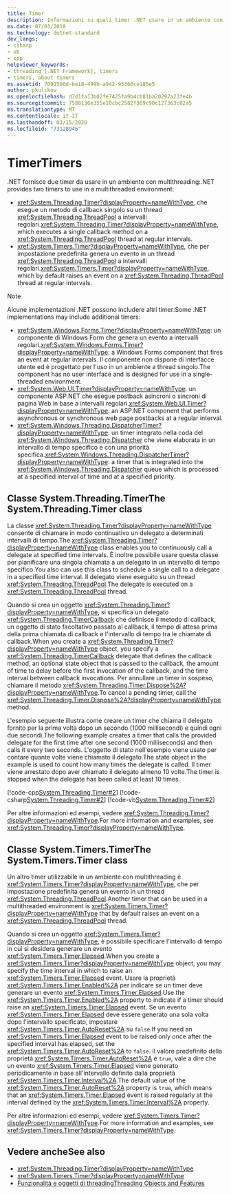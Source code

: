 ```yaml
---
title: Timer
description: Informazioni su quali timer .NET usare in un ambiente con multithreading.
ms.date: 07/03/2018
ms.technology: dotnet-standard
dev_langs:
- csharp
- vb
- cpp
helpviewer_keywords:
- threading [.NET Framework], timers
- timers, about timers
ms.assetid: 7091500d-be18-499b-a942-95366ce185e5
author: pkulikov
ms.openlocfilehash: d7d1fa13b02fe7425fa9b4cb81ba20297a23fe4b
ms.sourcegitcommit: 7588136e355e10cbc2582f389c90c127363c02a5
ms.translationtype: MT
ms.contentlocale: it-IT
ms.lasthandoff: 03/15/2020
ms.locfileid: "73128946"
---
```

# <a name="timers"></a><span data-ttu-id="21c86-103">Timer</span><span class="sxs-lookup"><span data-stu-id="21c86-103">Timers</span></span>

<span data-ttu-id="21c86-104">.NET fornisce due timer da usare in un ambiente con multithreading:</span><span class="sxs-lookup"><span data-stu-id="21c86-104">.NET provides two timers to use in a multithreaded environment:</span></span>

- <span data-ttu-id="21c86-105"><xref:System.Threading.Timer?displayProperty=nameWithType>, che esegue un metodo di callback singolo su un thread <xref:System.Threading.ThreadPool> a intervalli regolari.</span><span class="sxs-lookup"><span data-stu-id="21c86-105"><xref:System.Threading.Timer?displayProperty=nameWithType>, which executes a single callback method on a <xref:System.Threading.ThreadPool> thread at regular intervals.</span></span>
- <span data-ttu-id="21c86-106"><xref:System.Timers.Timer?displayProperty=nameWithType>, che per impostazione predefinita genera un evento in un thread <xref:System.Threading.ThreadPool> a intervalli regolari.</span><span class="sxs-lookup"><span data-stu-id="21c86-106"><xref:System.Timers.Timer?displayProperty=nameWithType>, which by default raises an event on a <xref:System.Threading.ThreadPool> thread at regular intervals.</span></span>

> [!NOTE]
> <span data-ttu-id="21c86-107">Alcune implementazioni .NET possono includere altri timer:</span><span class="sxs-lookup"><span data-stu-id="21c86-107">Some .NET implementations may include additional timers:</span></span>
>
> - <span data-ttu-id="21c86-108"><xref:System.Windows.Forms.Timer?displayProperty=nameWithType>: un componente di Windows Form che genera un evento a intervalli regolari.</span><span class="sxs-lookup"><span data-stu-id="21c86-108"><xref:System.Windows.Forms.Timer?displayProperty=nameWithType>: a Windows Forms component that fires an event at regular intervals.</span></span> <span data-ttu-id="21c86-109">Il componente non dispone di interfacce utente ed è progettato per l'uso in un ambiente a thread singolo.</span><span class="sxs-lookup"><span data-stu-id="21c86-109">The component has no user interface and is designed for use in a single-threaded environment.</span></span>  
> - <span data-ttu-id="21c86-110"><xref:System.Web.UI.Timer?displayProperty=nameWithType>: un componente ASP.NET che esegue postback asincroni o sincroni di pagina Web in base a intervalli regolari.</span><span class="sxs-lookup"><span data-stu-id="21c86-110"><xref:System.Web.UI.Timer?displayProperty=nameWithType>: an ASP.NET component that performs asynchronous or synchronous web page postbacks at a regular interval.</span></span>
> - <span data-ttu-id="21c86-111"><xref:System.Windows.Threading.DispatcherTimer?displayProperty=nameWithType>: un timer integrato nella coda del <xref:System.Windows.Threading.Dispatcher> che viene elaborata in un intervallo di tempo specifico e con una priorità specifica.</span><span class="sxs-lookup"><span data-stu-id="21c86-111"><xref:System.Windows.Threading.DispatcherTimer?displayProperty=nameWithType>: a timer that is integrated into the <xref:System.Windows.Threading.Dispatcher> queue which is processed at a specified interval of time and at a specified priority.</span></span>

## <a name="the-systemthreadingtimer-class"></a><span data-ttu-id="21c86-112">Classe System.Threading.Timer</span><span class="sxs-lookup"><span data-stu-id="21c86-112">The System.Threading.Timer class</span></span>

<span data-ttu-id="21c86-113">La classe <xref:System.Threading.Timer?displayProperty=nameWithType> consente di chiamare in modo continuativo un delegato a determinati intervalli di tempo.</span><span class="sxs-lookup"><span data-stu-id="21c86-113">The <xref:System.Threading.Timer?displayProperty=nameWithType> class enables you to continuously call a delegate at specified time intervals.</span></span> <span data-ttu-id="21c86-114">È inoltre possibile usare questa classe per pianificare una singola chiamata a un delegato in un intervallo di tempo specifico.</span><span class="sxs-lookup"><span data-stu-id="21c86-114">You also can use this class to schedule a single call to a delegate in a specified time interval.</span></span> <span data-ttu-id="21c86-115">Il delegato viene eseguito su un thread <xref:System.Threading.ThreadPool>.</span><span class="sxs-lookup"><span data-stu-id="21c86-115">The delegate is executed on a <xref:System.Threading.ThreadPool> thread.</span></span>

<span data-ttu-id="21c86-116">Quando si crea un oggetto <xref:System.Threading.Timer?displayProperty=nameWithType>, si specifica un delegato <xref:System.Threading.TimerCallback> che definisce il metodo di callback, un oggetto di stato facoltativo passato al callback, il tempo di attesa prima della prima chiamata di callback e l'intervallo di tempo tra le chiamate di callback.</span><span class="sxs-lookup"><span data-stu-id="21c86-116">When you create a <xref:System.Threading.Timer?displayProperty=nameWithType> object, you specify a <xref:System.Threading.TimerCallback> delegate that defines the callback method, an optional state object that is passed to the callback, the amount of time to delay before the first invocation of the callback, and the time interval between callback invocations.</span></span> <span data-ttu-id="21c86-117">Per annullare un timer in sospeso, chiamare il metodo <xref:System.Threading.Timer.Dispose%2A?displayProperty=nameWithType>.</span><span class="sxs-lookup"><span data-stu-id="21c86-117">To cancel a pending timer, call the <xref:System.Threading.Timer.Dispose%2A?displayProperty=nameWithType> method.</span></span>

<span data-ttu-id="21c86-118">L'esempio seguente illustra come creare un timer che chiama il delegato fornito per la prima volta dopo un secondo (1000 millisecondi) e quindi ogni due secondi.</span><span class="sxs-lookup"><span data-stu-id="21c86-118">The following example creates a timer that calls the provided delegate for the first time after one second (1000 milliseconds) and then calls it every two seconds.</span></span> <span data-ttu-id="21c86-119">L'oggetto di stato nell'esempio viene usato per contare quante volte viene chiamato il delegato.</span><span class="sxs-lookup"><span data-stu-id="21c86-119">The state object in the example is used to count how many times the delegate is called.</span></span> <span data-ttu-id="21c86-120">Il timer viene arrestato dopo aver chiamato il delegato almeno 10 volte.</span><span class="sxs-lookup"><span data-stu-id="21c86-120">The timer is stopped when the delegate has been called at least 10 times.</span></span>

[!code-cpp[System.Threading.Timer#2](../../../samples/snippets/cpp/VS_Snippets_CLR_System/system.Threading.Timer/CPP/source2.cpp#2)]
[!code-csharp[System.Threading.Timer#2](../../../samples/snippets/csharp/VS_Snippets_CLR_System/system.Threading.Timer/CS/source2.cs#2)]
[!code-vb[System.Threading.Timer#2](../../../samples/snippets/visualbasic/VS_Snippets_CLR_System/system.Threading.Timer/VB/source2.vb#2)]

<span data-ttu-id="21c86-121">Per altre informazioni ed esempi, vedere <xref:System.Threading.Timer?displayProperty=nameWithType>.</span><span class="sxs-lookup"><span data-stu-id="21c86-121">For more information and examples, see <xref:System.Threading.Timer?displayProperty=nameWithType>.</span></span>

## <a name="the-systemtimerstimer-class"></a><span data-ttu-id="21c86-122">Classe System.Timers.Timer</span><span class="sxs-lookup"><span data-stu-id="21c86-122">The System.Timers.Timer class</span></span>

<span data-ttu-id="21c86-123">Un altro timer utilizzabile in un ambiente con multithreading è <xref:System.Timers.Timer?displayProperty=nameWithType>, che per impostazione predefinita genera un evento in un thread <xref:System.Threading.ThreadPool>.</span><span class="sxs-lookup"><span data-stu-id="21c86-123">Another timer that can be used in a multithreaded environment is <xref:System.Timers.Timer?displayProperty=nameWithType> that by default raises an event on a <xref:System.Threading.ThreadPool> thread.</span></span>

<span data-ttu-id="21c86-124">Quando si crea un oggetto <xref:System.Timers.Timer?displayProperty=nameWithType>, è possibile specificare l'intervallo di tempo in cui si desidera generare un evento <xref:System.Timers.Timer.Elapsed>.</span><span class="sxs-lookup"><span data-stu-id="21c86-124">When you create a <xref:System.Timers.Timer?displayProperty=nameWithType> object, you may specify the time interval in which to raise an <xref:System.Timers.Timer.Elapsed> event.</span></span> <span data-ttu-id="21c86-125">Usare la proprietà <xref:System.Timers.Timer.Enabled%2A> per indicare se un timer deve generare un evento <xref:System.Timers.Timer.Elapsed>.</span><span class="sxs-lookup"><span data-stu-id="21c86-125">Use the <xref:System.Timers.Timer.Enabled%2A> property to indicate if a timer should raise an <xref:System.Timers.Timer.Elapsed> event.</span></span> <span data-ttu-id="21c86-126">Se un evento <xref:System.Timers.Timer.Elapsed> deve essere generato una sola volta dopo l'intervallo specificato, impostare <xref:System.Timers.Timer.AutoReset%2A> su `false`.</span><span class="sxs-lookup"><span data-stu-id="21c86-126">If you need an <xref:System.Timers.Timer.Elapsed> event to be raised only once after the specified interval has elapsed, set the <xref:System.Timers.Timer.AutoReset%2A> to `false`.</span></span> <span data-ttu-id="21c86-127">Il valore predefinito della proprietà <xref:System.Timers.Timer.AutoReset%2A> è `true`, vale a dire che un evento <xref:System.Timers.Timer.Elapsed> viene generato periodicamente in base all'intervallo definito dalla proprietà <xref:System.Timers.Timer.Interval%2A>.</span><span class="sxs-lookup"><span data-stu-id="21c86-127">The default value of the <xref:System.Timers.Timer.AutoReset%2A> property is `true`, which means that an <xref:System.Timers.Timer.Elapsed> event is raised regularly at the interval defined by the <xref:System.Timers.Timer.Interval%2A> property.</span></span>

<span data-ttu-id="21c86-128">Per altre informazioni ed esempi, vedere <xref:System.Timers.Timer?displayProperty=nameWithType>.</span><span class="sxs-lookup"><span data-stu-id="21c86-128">For more information and examples, see <xref:System.Timers.Timer?displayProperty=nameWithType>.</span></span>
  
## <a name="see-also"></a><span data-ttu-id="21c86-129">Vedere anche</span><span class="sxs-lookup"><span data-stu-id="21c86-129">See also</span></span>

- <xref:System.Threading.Timer?displayProperty=nameWithType>
- <xref:System.Timers.Timer?displayProperty=nameWithType>
- [<span data-ttu-id="21c86-130">Funzionalità e oggetti di threading</span><span class="sxs-lookup"><span data-stu-id="21c86-130">Threading Objects and Features</span></span>](threading-objects-and-features.md)
